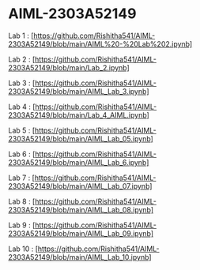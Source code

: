 # AIML-2303A52149
Lab 1 : [https://github.com/Rishitha541/AIML-2303A52149/blob/main/AIML%20-%20Lab%202.ipynb]

Lab 2 : [https://github.com/Rishitha541/AIML-2303A52149/blob/main/Lab_2.ipynb]

Lab 3 :  [https://github.com/Rishitha541/AIML-2303A52149/blob/main/AIML_Lab_3.ipynb]

Lab 4 : [https://github.com/Rishitha541/AIML-2303A52149/blob/main/Lab_4_AIML.ipynb]

Lab 5 : [https://github.com/Rishitha541/AIML-2303A52149/blob/main/AIML_Lab_05.ipynb]

Lab 6 : [https://github.com/Rishitha541/AIML-2303A52149/blob/main/AIML_Lab_6.ipynb]

Lab 7 : [https://github.com/Rishitha541/AIML-2303A52149/blob/main/AIML_Lab_07.ipynb]

Lab 8 : [https://github.com/Rishitha541/AIML-2303A52149/blob/main/AIML_Lab_08.ipynb]

Lab 9 : [https://github.com/Rishitha541/AIML-2303A52149/blob/main/AIML_Lab_09.ipynb]

Lab 10 : [https://github.com/Rishitha541/AIML-2303A52149/blob/main/AIML_Lab_10.ipynb]
